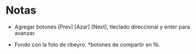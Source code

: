 # Notas
* Agregar botones [Prev] [Azar] [Next], tleclado direccional y enter para avanzar.

* Fondo con la foto de ribeyro.
*botones de compartir en fb.
